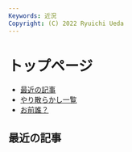 ```yaml
---
Keywords: 近況
Copyright: (C) 2022 Ryuichi Ueda
---
```


# トップページ

* [最近の記事](#latest)
* [やり散らかし一覧](#activity)
* [お前誰？](/?page=news)


<div class="row">
    <div class="col-md-6">
      <!--<iframe width="560" height="315" src="https://www.youtube.com/embed/xqd9UoAft2Q?si=vUzIF2FDtERdh2v8" title="YouTube video player" frameborder="0" allow="accelerometer; autoplay; clipboard-write; encrypted-media; gyroscope; picture-in-picture; web-share" allowfullscreen></iframe>-->
    </div>
    <div class="col-md-6">
        <h2 id="latest">最近の記事</h2>
        <!--TOP10-->
    </div>
</div>
